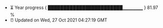 - ⏳ Year progress { ████████████████████████▁▁▁▁▁▁ } 81.97 %
- ⏰ Updated on Wed, 27 Oct 2021 04:27:19 GMT

